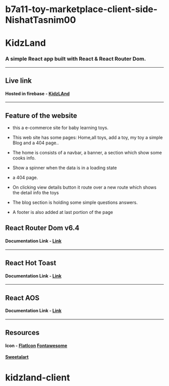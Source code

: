 # b7a11-toy-marketplace-client-side-NishatTasnim00


# KidzLand
### A simple React app built with React & React Router Dom.
---
## Live link
#### Hosted in firebase - [KidzLAnd](https://kidzland-dfb3b.web.app/)
---
## Feature of the website
* this a e-commerce site for baby learning toys.
* This web site has some pages: Home,all toys, add a toy, my toy  a simple Blog and a 404 page..
* The home is consists of a navbar, a banner, a section which show some cooks info.
* Show a spinner when the data is in a loading state
* a 404 page.
* On clicking view details button  it route over a new route which shows the detail info the toys
 
* The blog section is holding some simple questions answers.

* A footer is also added at last portion of the page 
## React Router Dom v6.4 

#### Documentation Link - [Link](https://reactrouter.com/en/main/start/overview)
---
## React Hot Toast
#### Documentation Link - [Link](https://react-hot-toast.com/docs)
---
## React AOS
#### Documentation Link - [Link](https://michalsnik.github.io/aos/)
---
## Resources
#### Icon - [FlatIcon](https://www.flaticon.com/) [Fontawesome](https://fontawesome.com/)
#### [Sweetalart](https://sweetalert.js.org/)
# 

# kidzland-client
